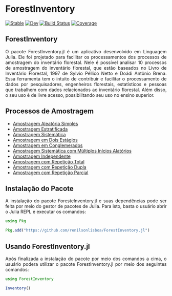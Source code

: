 # ForestInventory

[![Stable](https://img.shields.io/badge/docs-stable-blue.svg)](https://renilsonlisboa.github.io/ForestInventory.jl/stable/)
[![Dev](https://img.shields.io/badge/docs-dev-blue.svg)](https://renilsonlisboa.github.io/ForestInventory.jl/dev/)
[![Build Status](https://github.com/renilsonlisboa/ForestInventory.jl/actions/workflows/CI.yml/badge.svg?branch=main)](https://github.com/renilsonlisboa/ForestInventory.jl/actions/workflows/CI.yml?query=branch%3Amain)
[![Coverage](https://codecov.io/gh/renilsonlisboa/ForestInventory.jl/branch/main/graph/badge.svg)](https://codecov.io/gh/renilsonlisboa/ForestInventory.jl)

## ForestInventory

<p align="justify"> O pacote ForestInventory.jl é um aplicativo desenvolvido em Linguagem Julia. Ele foi projetado para facilitar os processamentos dos processos de amostragem do inventário florestal. Nele é possível analisar 10 processos de amostragem do inventário florestal, que estão baseados no Livro de Inventário Florestal, 1997 de Sylvio Péllico Netto e Doádi Antônio Brena. Essa ferramenta tem o intuito de contribuir e facilitar o processamento de dados por pesquisadores, engenheiros florestais, estatísticos e pessoas que trabalhem com dados relacionados ao inventário florestal. Além disso, o seu uso é de livre acesso, possibilitando seu uso no ensino superior.</p>

## Processos de Amostragem

- [Amostragem Aleatória Simples](https://repositorio.ufsm.br/bitstream/handle/1/28263/DIS_PPGAAA_2023_NARDINI_CLAITON.pdf?sequence=1&isAllowed=y#page=60)
- [Amostragem Estratificada](https://repositorio.ufsm.br/bitstream/handle/1/28263/DIS_PPGAAA_2023_NARDINI_CLAITON.pdf?sequence=1&isAllowed=y#page=63)
- [Amostragem Sistemática](https://repositorio.ufsm.br/bitstream/handle/1/28263/DIS_PPGAAA_2023_NARDINI_CLAITON.pdf?sequence=1&isAllowed=y#page=66)
- [Amostragem em Dois Estágios](https://repositorio.ufsm.br/bitstream/handle/1/28263/DIS_PPGAAA_2023_NARDINI_CLAITON.pdf?sequence=1&isAllowed=y#page=69)
- [Amostragem em Conglemerados](https://repositorio.ufsm.br/bitstream/handle/1/28263/DIS_PPGAAA_2023_NARDINI_CLAITON.pdf?sequence=1&isAllowed=y#page=72)
- [Amostragem Sistemática com Múltiplos Inícios Alatórios](https://repositorio.ufsm.br/bitstream/handle/1/28263/DIS_PPGAAA_2023_NARDINI_CLAITON.pdf?sequence=1&isAllowed=y#page=75)
- [Amostragem Independente](https://repositorio.ufsm.br/bitstream/handle/1/28263/DIS_PPGAAA_2023_NARDINI_CLAITON.pdf?sequence=1&isAllowed=y#page=78)
- [Amostragem com Repetição Total](https://repositorio.ufsm.br/bitstream/handle/1/28263/DIS_PPGAAA_2023_NARDINI_CLAITON.pdf?sequence=1&isAllowed=y#page=81)
- [Amostragem com Repetição Dupla](https://repositorio.ufsm.br/bitstream/handle/1/28263/DIS_PPGAAA_2023_NARDINI_CLAITON.pdf?sequence=1&isAllowed=y#page=84)
- [Amostragem com Repetição Parcial](https://repositorio.ufsm.br/bitstream/handle/1/28263/DIS_PPGAAA_2023_NARDINI_CLAITON.pdf?sequence=1&isAllowed=y#page=87)

## Instalação do Pacote

<p align="justify"> A instalação do pacote ForesteInventory.jl e suas dependências pode ser feita por meio do gestor de pacotes de Julia. Para isto, basta o usuário abrir o Julia REPL e executar os comandos: </p>

```julia
using Pkg

Pkg.add("https://github.com/renilsonlisboa/ForestInventory.jl")
```

## Usando ForestInventory.jl

<p align="justify"> Após finalizada a instalação do pacote por meio dos comandos a cima, o usuário podera utilizar o pacote ForestInventory.jl por meio dos seguintes comandos: </p>

```julia
using ForestInventory

Inventory()
```